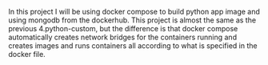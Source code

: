 In this project I will be using docker compose to build python app image and using mongodb from the dockerhub. This project is almost the same as the previous 4.python-custom, but the difference is that docker compose automatically creates network bridges for the containers running and creates images and runs containers all according to what is specified in the docker file.
